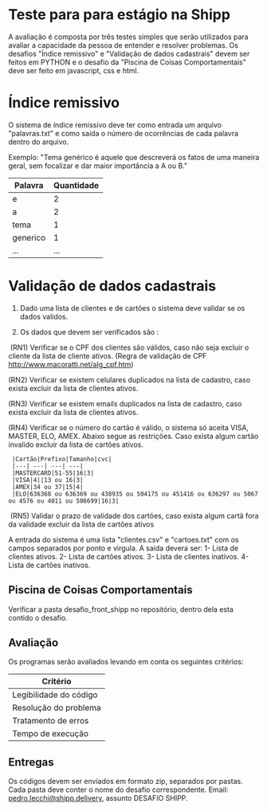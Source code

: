 # Teste para para estágio na Shipp

A avaliação é composta por três testes simples que serão utilizados para avaliar a capacidade da pessoa de entender e resolver problemas. Os desafios "Índice remissivo" e "Validação de dados cadastrais" devem ser feitos em PYTHON e o desafio da "Piscina de Coisas Comportamentais" deve ser feito em javascript, css e html.

# Índice remissivo

O sistema de índice remissivo deve ter como entrada um arquivo "palavras.txt" e como saída o número de ocorrências de cada palavra dentro do arquivo.

Exemplo:
"Tema genérico é aquele que descreverá os fatos de uma maneira geral, sem focalizar e dar maior importância a A ou B."


| Palavra| Quantidade
|---| ---|
| e | 2|
| a| 2|
| tema | 1|
| generico | 1|
| ... | ...|

# Validação de dados cadastrais

1. Dado uma lista de clientes e de cartões o sistema deve validar se os dados validos.

2. Os dados que devem ser verificados são :

  (RN1) Verificar se o CPF dos clientes são válidos, caso não seja excluir o cliente da lista de cliente ativos. (Regra de validação de CPF http://www.macoratti.net/alg_cpf.htm)
  
  (RN2)  Verificar se existem celulares duplicados na lista de cadastro, caso exista excluir da lista de clientes ativos.
  
  (RN3)  Verificar se existem emails duplicados na lista de cadastro, caso exista excluir da lista de clientes ativos.
  
  (RN4)  Verificar se o número do cartão é válido, o sistema só aceita VISA, MASTER, ELO, AMEX. Abaixo segue as restrições. Caso exista algum cartão invalido excluir da lista de cartões ativos.

     |Cartão|Prefixo|Tamanho|cvc|
     |---| ---| ---| ---|
     |MASTERCARD|51-55|16|3|
     |VISA|4||13 ou 16|3|
     |AMEX|34 ou 37|15|4|
     |ELO|636368 ou 636369 ou 438935 ou 504175 ou 451416 ou 636297 ou 5067 ou 4576 ou 4011 ou 506699|16|3|
     
     
  (RN5) Validar o prazo de validade dos cartões, caso exista algum cartã fora da validade excluir da lista de cartões ativos

A entrada do sistema é uma lista "clientes.csv" e "cartoes.txt" com os campos separados por ponto e virgula.
A saida devera ser: 
 1- Lista de clientes ativos.
 2- Lista de cartões ativos. 
 3- Lista de clientes inativos.
 4- Lista de cartões inativos.

## Piscina de Coisas Comportamentais

Verificar a pasta desafio_front_shipp no repositório, dentro dela esta contido o desafio.

## Avaliação

Os programas serão avaliados levando em conta os seguintes critérios:

| Critério|
|---|
| Legibilidade do código | 
| Resolução do problema| 
| Tratamento de erros| 
| Tempo de execução| 

## Entregas 

Os códigos devem ser enviados em formato zip, separados por pastas. Cada pasta deve conter o nome do desafio correspondente. Email: pedro.lecchi@shipp.delivery, assunto DESAFIO SHIPP.

